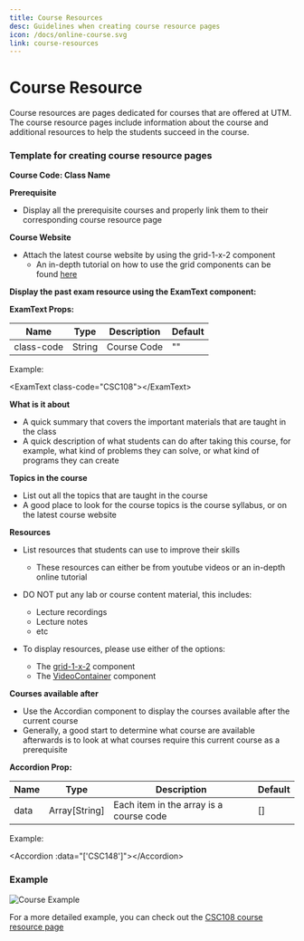 ```yaml
---
title: Course Resources
desc: Guidelines when creating course resource pages
icon: /docs/online-course.svg
link: course-resources
---
```


# Course Resource

Course resources are pages dedicated for courses that are offered at UTM. The
course resource pages include information about the course and additional
resources to help the students succeed in the course.

### Template for creating course resource pages

**Course Code: Class Name**

**Prerequisite**

- Display all the prerequisite courses and properly link them to their
  corresponding course resource page

**Course Website**

- Attach the latest course website by using the grid-1-x-2 component
  - An in-depth tutorial on how to use the grid components can be found
    [here](./grid-components)

**Display the past exam resource using the ExamText component:**

**ExamText Props:**

| Name       | Type   | Description | Default |
| ---------- | ------ | ----------- | ------- |
| class-code | String | Course Code | ""      |

Example:

<ExamText class-code="CSC108"\></ExamText\>

**What is it about**

- A quick summary that covers the important materials that are taught in the
  class
- A quick description of what students can do after taking this course, for
  example, what kind of problems they can solve, or what kind of programs they
  can create

**Topics in the course**

- List out all the topics that are taught in the course
- A good place to look for the course topics is the course syllabus, or on the
  latest course website

**Resources**

- List resources that students can use to improve their skills
  - These resources can either be from youtube videos or an in-depth online
    tutorial
- DO NOT put any lab or course content material, this includes:
  - Lecture recordings
  - Lecture notes
  - etc
- To display resources, please use either of the options:

  - The [grid-1-x-2](./grid-components) component
  - The [VideoContainer](./video-container) component

**Courses available after**

- Use the Accordian component to display the courses available after the current
  course
- Generally, a good start to determine what course are available afterwards is
  to look at what courses require this current course as a prerequisite

**Accordion Prop:**

| Name | Type          | Description                             | Default |
| ---- | ------------- | --------------------------------------- | ------- |
| data | Array[String] | Each item in the array is a course code | []      |

Example:

<Accordion :data="['CSC148']"\></Accordion\>

### Example

![Course Example](https://i.imgur.com/JdgFMIj.png)

For a more detailed example, you can check out the
[CSC108 course resource page](/resources/csc108)
